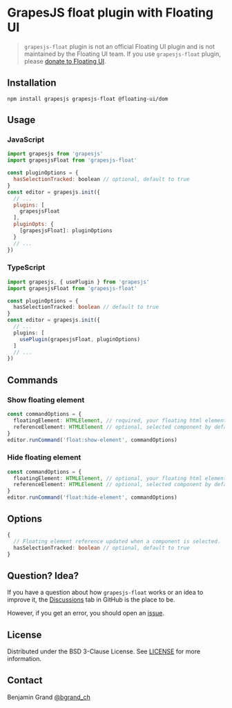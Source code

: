 # GrapesJS float plugin with Floating UI

> `grapesjs-float` plugin is not an official Floating UI plugin and is not maintained by the Floating UI team. If you use `grapesjs-float` plugin, please [donate to Floating UI](https://opencollective.com/floating-ui).

## Installation

```shell
npm install grapesjs grapesjs-float @floating-ui/dom
```

## Usage

### JavaScript

```js
import grapesjs from 'grapesjs'
import grapesjsFloat from 'grapesjs-float'

const pluginOptions = {
  hasSelectionTracked: boolean // optional, default to true
}
const editor = grapesjs.init({
  // ...
  plugins: [
    grapesjsFloat
  ],
  pluginOpts: {
    [grapesjsFloat]: pluginOptions
  }
  // ...
})
```

### TypeScript

```ts
import grapesjs, { usePlugin } from 'grapesjs'
import grapesjsFloat from 'grapesjs-float'

const pluginOptions = {
  hasSelectionTracked: boolean // default to true
}
const editor = grapesjs.init({
  // ...
  plugins: [
    usePlugin(grapesjsFloat, pluginOptions)
  ]
  // ...
})
```

## Commands

### Show floating element

```ts
const commandOptions = {
  floatingElement: HTMLElement, // required, your floating html element ("display: none;", v-show, etc.)
  referenceElement: HTMLElement // optional, selected component by default
}
editor.runCommand('float:show-element', commandOptions)
```

### Hide floating element

```ts
const commandOptions = {
  floatingElement: HTMLElement, // optional, your floating html element ("display: none;", v-show, etc.)
  referenceElement: HTMLElement // optional, selected component by default
}
editor.runCommand('float:hide-element', commandOptions)
```

## Options

```ts
{
  // Floating element reference updated when a component is selected.
  hasSelectionTracked: boolean // optional, default to true
}
```

## Question? Idea?

If you have a question about how `grapesjs-float` works or an idea to improve it, the [Discussions](https://github.com/bgrand-ch/grapesjs-float/discussions) tab in GitHub is the place to be.

However, if you get an error, you should open an [issue](https://github.com/bgrand-ch/grapesjs-float/issues).

## License

Distributed under the BSD 3-Clause License. See [LICENSE](https://github.com/bgrand-ch/grapesjs-float/blob/main/LICENSE.md) for more information.

## Contact

Benjamin Grand [@bgrand_ch](https://twitter.com/bgrand_ch)
